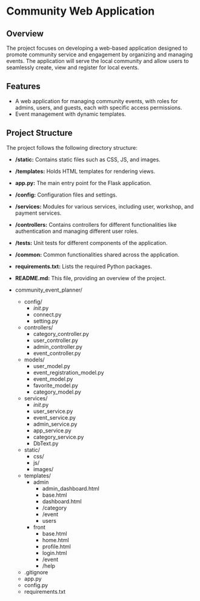 #  Community Web Application

## Overview
The project focuses on developing a web-based application designed to promote community service and engagement by organizing and managing events. The application will serve the local community and allow users to seamlessly create, view and register for local events.

## Features
- A web application for managing community events, with roles for admins, users, and guests, each with specific access permissions.
- Event management with dynamic templates.

## Project Structure

The project follows the following directory structure:

- **/static:** Contains static files such as CSS, JS, and images.
- **/templates:** Holds HTML templates for rendering views.
- **app.py:** The main entry point for the Flask application.
- **/config:** Configuration files and settings.
- **/services:** Modules for various services, including user, workshop, and payment services.
- **/controllers:** Contains controllers for different functionalities like authentication and managing different user roles.
- **/tests:** Unit tests for different components of the application.
- **/common:** Common functionalities shared across the application.
- **requirements.txt:** Lists the required Python packages.
- **README.md:** This file, providing an overview of the project.

- community_event_planner/
   
  - config/
      - _init_.py 
      - connect.py
      - setting.py
  - controllers/
      - category_controller.py
      - user_controller.py
      - admin_controller.py
      - event_controller.py
  - models/
      - user_model.py
      - event_registration_model.py
      - event_model.py
      - favorite_model.py
      - category_model.py      
  - services/
      - _init_.py
      - user_service.py
      - event_service.py
      - admin_service.py
      - app_service.py
      - category_service.py
      - DbText.py
  - static/
      - css/
      - js/
      - images/
  - templates/
      - admin
        - admin_dashboard.html
        - base.html
        - dashboard.html
        - /category
        - /event
        - users
      - front
        - base.html
        - home.html
        - profile.html
        - login.html
        - /event
        - /help
  - .gitignore
  - app.py
  - config.py
  - requirements.txt

